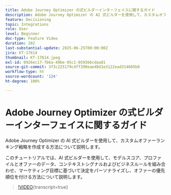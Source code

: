 ```yaml
---
title: Adobe Journey Optimizer の式ビルダーインターフェイスに関するガイド
description: Adobe Journey Optimizer の AI 式ビルダーを使用して、カスタムオファーランキング戦略を作成する方法について説明します。このチュートリアルでは、AI 式ビルダーを使用して、モデルスコア、プロファイルとオファーのデータ、コンテキストシグナルおよびビジネスルールを組み合わせ、マーケティング目標に基づいて決定をパーソナライズし、オファーの優先順位を付ける方法について説明します。
feature: Decisioning
topic: Integrations
role: User
level: Beginner
doc-type: Feature Video
duration: 282
last-substantial-update: 2025-06-25T00:00:00Z
jira: KT-17614
thumbnail: KT-17614.jpeg
exl-id: 0926ec17-7b6a-49be-95c1-059366cdaa81
source-git-commit: 3f3c225179c4ff390eae40d1e3122ead314605b8
workflow-type: ht
source-wordcount: '124'
ht-degree: 100%

---
```


# Adobe Journey Optimizer の式ビルダーインターフェイスに関するガイド

Adobe Journey Optimizer の AI 式ビルダーを使用して、カスタムオファーランキング戦略を作成する方法について説明します。

このチュートリアルでは、AI 式ビルダーを使用して、モデルスコア、プロファイルとオファーのデータ、コンテキストシグナルおよびビジネスルールを組み合わせ、マーケティング目標に基づいて決定をパーソナライズし、オファーの優先順位を付ける方法について説明します。

>[!VIDEO](https://video.tv.adobe.com/v/3464446/?learn=on&enablevpops){transcript=true}
